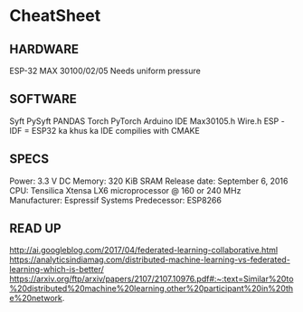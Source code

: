 # CheatSheet

## HARDWARE

ESP-32
MAX 30100/02/05
Needs uniform pressure

## SOFTWARE

Syft
PySyft
PANDAS
Torch
PyTorch
Arduino IDE
Max30105.h
Wire.h
ESP -IDF = ESP32 ka khus ka IDE compilies with CMAKE

## SPECS

Power: 3.3 V DC
Memory: 320 KiB SRAM
Release date: September 6, 2016
CPU: Tensilica Xtensa LX6 microprocessor @ 160 or 240 MHz
Manufacturer: Espressif Systems
Predecessor: ESP8266

## READ UP

<http://ai.googleblog.com/2017/04/federated-learning-collaborative.html>
<https://analyticsindiamag.com/distributed-machine-learning-vs-federated-learning-which-is-better/>
<https://arxiv.org/ftp/arxiv/papers/2107/2107.10976.pdf#:~:text=Similar%20to%20distributed%20machine%20learning,other%20participant%20in%20the%20network>.

